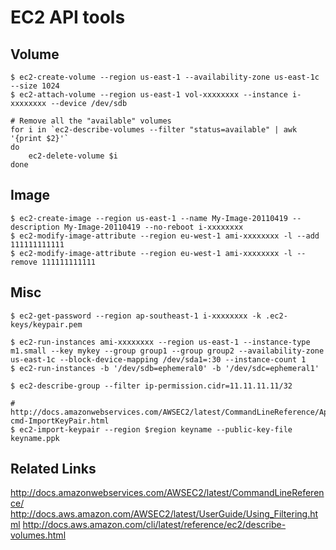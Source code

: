 # EC2 API tools

## Volume

    $ ec2-create-volume --region us-east-1 --availability-zone us-east-1c --size 1024
    $ ec2-attach-volume --region us-east-1 vol-xxxxxxxx --instance i-xxxxxxxx --device /dev/sdb

    # Remove all the "available" volumes
    for i in `ec2-describe-volumes --filter "status=available" | awk '{print $2}'`
    do
        ec2-delete-volume $i
    done

## Image

    $ ec2-create-image --region us-east-1 --name My-Image-20110419 --description My-Image-20110419 --no-reboot i-xxxxxxxx
    $ ec2-modify-image-attribute --region eu-west-1 ami-xxxxxxxx -l --add 111111111111
    $ ec2-modify-image-attribute --region eu-west-1 ami-xxxxxxxx -l --remove 111111111111

## Misc

    $ ec2-get-password --region ap-southeast-1 i-xxxxxxxx -k .ec2-keys/keypair.pem

    $ ec2-run-instances ami-xxxxxxxx --region us-east-1 --instance-type m1.small --key mykey --group group1 --group group2 --availability-zone us-east-1c --block-device-mapping /dev/sda1=:30 --instance-count 1
    $ ec2-run-instances -b '/dev/sdb=ephemeral0' -b '/dev/sdc=ephemeral1'

    $ ec2-describe-group --filter ip-permission.cidr=11.11.11.11/32

    # http://docs.amazonwebservices.com/AWSEC2/latest/CommandLineReference/ApiReference-cmd-ImportKeyPair.html
    $ ec2-import-keypair --region $region keyname --public-key-file keyname.ppk


## Related Links

http://docs.amazonwebservices.com/AWSEC2/latest/CommandLineReference/
http://docs.aws.amazon.com/AWSEC2/latest/UserGuide/Using_Filtering.html
http://docs.aws.amazon.com/cli/latest/reference/ec2/describe-volumes.html
